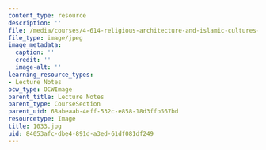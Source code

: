 ```yaml
---
content_type: resource
description: ''
file: /media/courses/4-614-religious-architecture-and-islamic-cultures-fall-2002/84053afcdbe4891da3ed61df081df249_1033.jpg
file_type: image/jpeg
image_metadata:
  caption: ''
  credit: ''
  image-alt: ''
learning_resource_types:
- Lecture Notes
ocw_type: OCWImage
parent_title: Lecture Notes
parent_type: CourseSection
parent_uid: 68abeaab-4eff-532c-e858-18d3ffb567bd
resourcetype: Image
title: 1033.jpg
uid: 84053afc-dbe4-891d-a3ed-61df081df249
---
```

